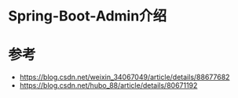 # Spring-Boot-Admin介绍

# 参考
- https://blog.csdn.net/weixin_34067049/article/details/88677682
- https://blog.csdn.net/hubo_88/article/details/80671192